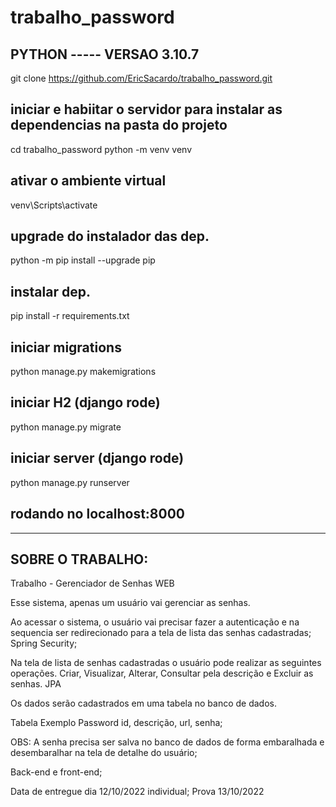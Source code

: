 # trabalho_password

## PYTHON ----- VERSAO 3.10.7
git clone https://github.com/EricSacardo/trabalho_password.git

## iniciar e habiitar o servidor para instalar as dependencias na pasta do projeto 
cd trabalho_password 
python -m venv venv 

## ativar o ambiente virtual
venv\Scripts\activate

## upgrade do instalador das dep. 
python -m pip install --upgrade pip

## instalar dep. 
pip install -r requirements.txt

## iniciar migrations
python manage.py makemigrations

## iniciar H2 (django rode)
python manage.py migrate

## iniciar server (django rode)
python manage.py runserver

## rodando no localhost:8000 

---------------------------------------------------------------------------------------------

## SOBRE O TRABALHO:

Trabalho - Gerenciador de Senhas WEB

Esse sistema, apenas um usuário vai gerenciar as senhas.

Ao acessar o sistema, o usuário vai precisar fazer a autenticação e na sequencia ser redirecionado para a tela de lista das senhas cadastradas; Spring Security;

Na tela de lista de senhas cadastradas o usuário pode realizar as seguintes operações. Criar, Visualizar, Alterar, Consultar pela descrição e Excluir as senhas. JPA

Os dados serão cadastrados em uma tabela no banco de dados.

Tabela Exemplo Password
id, descrição, url, senha;

OBS: A senha precisa ser salva no banco de dados de forma embaralhada e desembaralhar na tela de detalhe do usuário;

Back-end e front-end;

Data de entregue dia 12/10/2022 individual;
Prova 13/10/2022